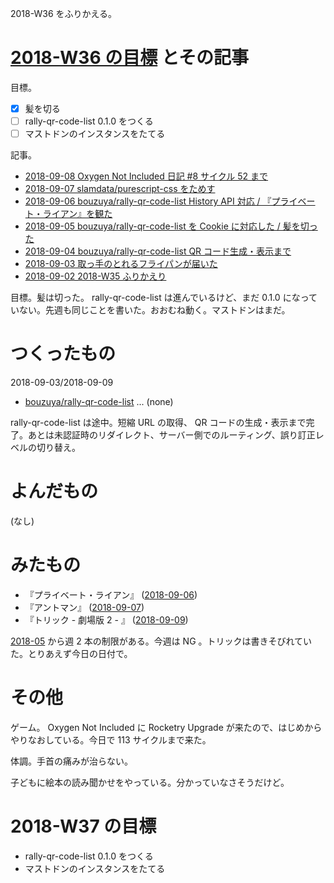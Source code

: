2018-W36 をふりかえる。

# [2018-W36 の目標][2018-09-02] とその記事

目標。

- [x] 髪を切る
- [ ] rally-qr-code-list 0.1.0 をつくる
- [ ] マストドンのインスタンスをたてる

記事。

- [2018-09-08 Oxygen Not Included 日記 #8 サイクル 52 まで][2018-09-08]
- [2018-09-07 slamdata/purescript-css をためす][2018-09-07]
- [2018-09-06 bouzuya/rally-qr-code-list History API 対応 / 『プライベート・ライアン』を観た][2018-09-06]
- [2018-09-05 bouzuya/rally-qr-code-list を Cookie に対応した / 髪を切った][2018-09-05]
- [2018-09-04 bouzuya/rally-qr-code-list QR コード生成・表示まで][2018-09-04]
- [2018-09-03 取っ手のとれるフライパンが届いた][2018-09-03]
- [2018-09-02 2018-W35 ふりかえり][2018-09-02]

目標。髪は切った。 rally-qr-code-list は進んでいるけど、まだ 0.1.0 になっていない。先週も同じことを書いた。おおむね動く。マストドンはまだ。

# つくったもの

2018-09-03/2018-09-09

- [bouzuya/rally-qr-code-list][] ... (none)

rally-qr-code-list は途中。短縮 URL の取得、 QR コードの生成・表示まで完了。あとは未認証時のリダイレクト、サーバー側でのルーティング、誤り訂正レベルの切り替え。

# よんだもの

(なし)

# みたもの

- 『プライベート・ライアン』 ([2018-09-06][])
- 『アントマン』 ([2018-09-07][])
- 『トリック - 劇場版 2 - 』 ([2018-09-09][])

[2018-05][2018-04-30] から週 2 本の制限がある。今週は NG 。トリックは書きそびれていた。とりあえず今日の日付で。

# その他

ゲーム。 Oxygen Not Included に Rocketry Upgrade が来たので、はじめからやりなおしている。今日で 113 サイクルまで来た。

体調。手首の痛みが治らない。

子どもに絵本の読み聞かせをやっている。分かっていなさそうだけど。

# 2018-W37 の目標

- rally-qr-code-list 0.1.0 をつくる
- マストドンのインスタンスをたてる

[2018-04-30]: https://blog.bouzuya.net/2018/04/30/
[2018-09-02]: https://blog.bouzuya.net/2018/09/02/
[2018-09-03]: https://blog.bouzuya.net/2018/09/03/
[2018-09-04]: https://blog.bouzuya.net/2018/09/04/
[2018-09-05]: https://blog.bouzuya.net/2018/09/05/
[2018-09-06]: https://blog.bouzuya.net/2018/09/06/
[2018-09-07]: https://blog.bouzuya.net/2018/09/07/
[2018-09-08]: https://blog.bouzuya.net/2018/09/08/
[2018-09-09]: https://blog.bouzuya.net/2018/09/09/
[bouzuya/rally-qr-code-list]: https://github.com/bouzuya/rally-qr-code-list
